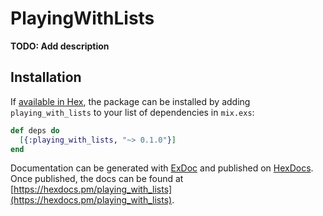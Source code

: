 # PlayingWithLists

**TODO: Add description**

## Installation

If [available in Hex](https://hex.pm/docs/publish), the package can be installed
by adding `playing_with_lists` to your list of dependencies in `mix.exs`:

```elixir
def deps do
  [{:playing_with_lists, "~> 0.1.0"}]
end
```

Documentation can be generated with [ExDoc](https://github.com/elixir-lang/ex_doc)
and published on [HexDocs](https://hexdocs.pm). Once published, the docs can
be found at [https://hexdocs.pm/playing_with_lists](https://hexdocs.pm/playing_with_lists).

